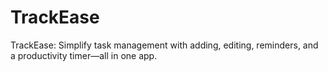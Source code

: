 # TrackEase
 TrackEase: Simplify task management with adding, editing, reminders, and a productivity timer—all in one app.
